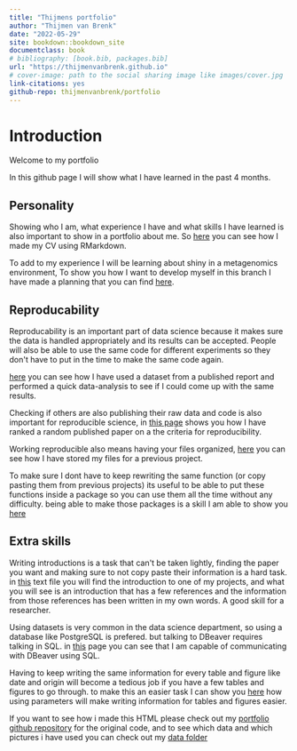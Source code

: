 ```yaml
---
title: "Thijmens portfolio"
author: "Thijmen van Brenk"
date: "2022-05-29"
site: bookdown::bookdown_site
documentclass: book
# bibliography: [book.bib, packages.bib]
url: "https://thijmenvanbrenk.github.io"
# cover-image: path to the social sharing image like images/cover.jpg
link-citations: yes
github-repo: thijmenvanbrenk/portfolio
---
```


# Introduction

Welcome to my portfolio

In this github page I will show what I have learned in the past 4 months.

## Personality

Showing who I am, what experience I have and what skills I have learned is also important to show in a portfolio about me. So [here](https://thijmenvanbrenk.github.io/assignment04.html) you can see how I made my CV using RMarkdown.

To add to my experience I will be learning about shiny in a metagenomics environment, To show you how I want to develop myself in this branch I have made a planning that you can find [here]().

## Reproducability

Reproducability is an important part of data science because it makes sure the data is handled appropriately and its results can be accepted. People will also be able to use the same code for different experiments so they don't have to put in the time to make the same code again.

[here](https://thijmenvanbrenk.github.io/assignment01.html) you can see how I have used a dataset from a published report and performed a quick data-analysis to see if I could come up with the same results.

Checking if others are also publishing their raw data and code is also important for reproducible science, in [this page](https://thijmenvanbrenk.github.io/assignment02.html) shows you how I have ranked a random published paper on a the criteria for reproducibility.

Working reproducible also means having your files organized, [here](https://thijmenvanbrenk.github.io/assignment03.html) you can see how I have stored my files for a previous project.

To make sure I dont have to keep rewriting the same function (or copy pasting them from previous projects) its useful to be able to put these functions inside a package so you can use them all the time without any difficulty. being able to make those packages is a skill I am able to show you [here]()


## Extra skills

Writing introductions is a task that can't be taken lightly, finding the paper you want and making sure to not copy paste their information is a hard task. in [this]() text file you will find the introduction to one of my projects, and what you will see is an introduction that has a few references and the information from those references has been written in my own words. A good skill for a researcher.

Using datasets is very common in the data science department, so using a database like PostgreSQL is prefered. but talking to DBeaver requires talking in SQL. in [this]() page you can see that I am capable of communicating with DBeaver using SQL.

Having to keep writing the same information for every table and figure like date and origin will become a tedious job if you have a few tables and figures to go through. to make this an easier task I can show you [here]() how using parameters will make writing information for tables and figures easier. 

If you want to see how i made this HTML please check out my [portfolio github repository](https://github.com/Thijmenvanbrenk/Portfolio) for the original code, and to see which data and which pictures i have used you can check out my [data folder](https://github.com/Thijmenvanbrenk/Portfolio/tree/main/data)
